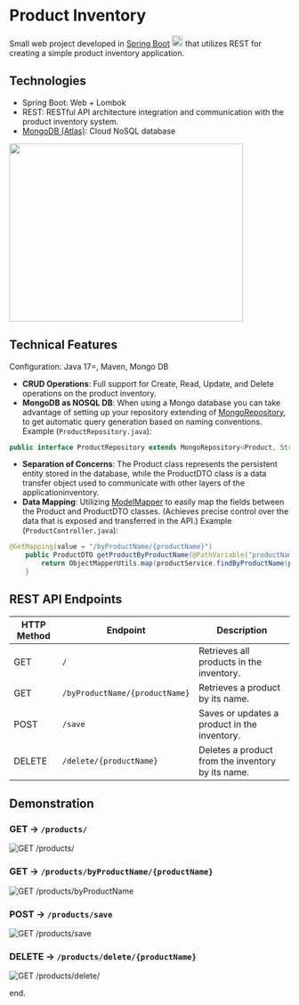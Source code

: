 # Product Inventory
Small web project developed in [Spring Boot](https://spring.io/projects/spring-boot) <img src="https://s12.gifyu.com/images/SQGEq.png" width="20" height="20"> that utilizes REST for creating a simple product inventory application.

## Technologies
- Spring Boot: Web + Lombok
- REST: RESTful API architecture integration and communication with the product inventory system.
- [MongoDB (Atlas)](https://www.mongodb.com/atlas/database): Cloud NoSQL database
<img src="https://s12.gifyu.com/images/SQGEp.png" width="420" height="320">

## Technical Features
Configuration: Java 17=, Maven, Mongo DB
- **CRUD Operations**: Full support for Create, Read, Update, and Delete operations on the product inventory.
- **MongoDB as NOSQL DB**: When using a Mongo database you can take advantage of setting up your repository extending of [MongoRepository](https://docs.spring.io/spring-data/mongodb/docs/current/api/org/springframework/data/mongodb/repository/MongoRepository.html), to get automatic query generation based on naming conventions.
Example (`ProductRepository.java`):
```java
public interface ProductRepository extends MongoRepository<Product, String>
```
- **Separation of Concerns**: The Product class represents the persistent entity stored in the database, while the ProductDTO class is a data transfer object used to communicate with other layers of the applicationinventory.
- **Data Mapping**: Utilizing [ModelMapper](https://modelmapper.org/getting-started/) to easily map the fields between the Product and ProductDTO classes. (Achieves precise control over the data that is exposed and transferred in the API.)
Example (`ProductController.java`):
```java
@GetMapping(value = "/byProductName/{productName}")
	public ProductDTO getProductByProductName(@PathVariable("productName") String productName) {
		return ObjectMapperUtils.map(productService.findByProductName(productName), ProductDTO.class);
	}
```

## REST API Endpoints
| HTTP Method | Endpoint                    | Description                                |
|-------------|-----------------------------|--------------------------------------------|
| GET         | `/`                         | Retrieves all products in the inventory.   |
| GET         | `/byProductName/{productName}` | Retrieves a product by its name.         |
| POST        | `/save`                     | Saves or updates a product in the inventory. |
| DELETE      | `/delete/{productName}`     | Deletes a product from the inventory by its name. |

## Demonstration
### GET -> `/products/`
![GET /products/](https://s11.gifyu.com/images/SQGTy.gif)
### GET -> `/products/byProductName/{productName}`
![GET /products/byProductName](https://s11.gifyu.com/images/SQGTJ.gif)
### POST -> `/products/save`
![GET /products/save](https://s12.gifyu.com/images/SQGwD.gif)
### DELETE -> `/products/delete/{productName}`
![GET /products/delete/](https://s11.gifyu.com/images/SQGwB.gif)

end.
